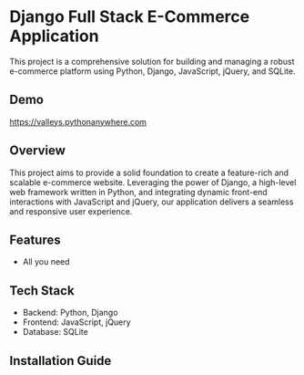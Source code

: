 # Django Full Stack E-Commerce Application

This project is a comprehensive solution for building and managing a robust e-commerce platform using Python, Django, JavaScript, jQuery, and SQLite.

## Demo

https://valleys.pythonanywhere.com

## Overview

This project aims to provide a solid foundation to create a feature-rich and scalable e-commerce website. Leveraging the power of Django, a high-level web framework written in Python, and integrating dynamic front-end interactions with JavaScript and jQuery, our application delivers a seamless and responsive user experience.

## Features

- All you need

## Tech Stack

- Backend: Python, Django
- Frontend: JavaScript, jQuery
- Database: SQLite

## Installation Guide


